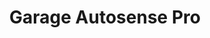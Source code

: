 ---
title: "Garage Autosense Pro"
url: /vaudreuil-dorion/garage-autosense-pro/
shop: Autowerkstatt
---